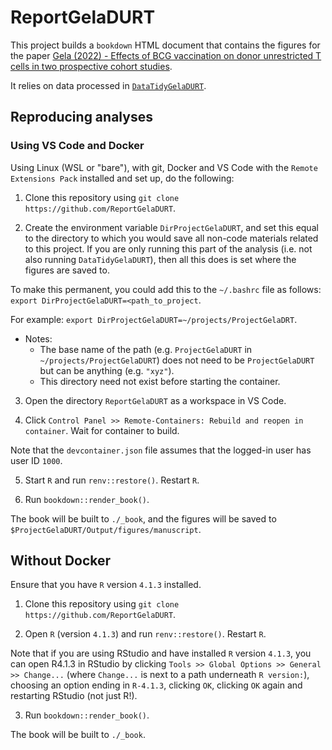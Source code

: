 # ReportGelaDURT

This project builds a `bookdown` HTML document that contains the figures for the paper [Gela (2022) - Effects of BCG vaccination on donor unrestricted T cells in two prospective cohort studies](https://doi.org/10.1016/j.ebiom.2022.103839). 

It relies on data processed in [`DataTidyGelaDURT`](https://github.com/SATVILab/DataTidyGelaDURT).

## Reproducing analyses

### Using VS Code and Docker

Using Linux (WSL or "bare"), with git, Docker and VS Code with the `Remote Extensions Pack` installed and set up, do the following:

1. Clone this repository using `git clone https://github.com/ReportGelaDURT`. 

2. Create the environment variable `DirProjectGelaDURT`, and set this equal to the directory to which you would save all non-code materials related to this project. If you are only running this part of the analysis (i.e. not also running `DataTidyGelaDURT`), then all this does is set where the figures are saved to.

To make this permanent, you could add this to the `~/.bashrc` file as follows:
`export DirProjectGelaDURT=<path_to_project`.

For example:
`export DirProjectGelaDURT=~/projects/ProjectGelaDRT`. 

- Notes:
  - The base name of the path (e.g. `ProjectGelaDURT` in `~/projects/ProjectGelaDURT`) does not need to be `ProjectGelaDURT` but can be anything (e.g. `"xyz"`).
  - This directory need not exist before starting the container.

3. Open the directory `ReportGelaDURT` as a workspace in VS Code.

4. Click `Control Panel >> Remote-Containers: Rebuild and reopen in container`. Wait for container to build.

Note that the `devcontainer.json` file assumes that the logged-in user has user ID `1000`.

5. Start `R` and run `renv::restore()`. Restart `R`.

6. Run `bookdown::render_book()`. 

The book will be built to `./_book`, and the figures will be saved to `$ProjectGelaDURT/Output/figures/manuscript`. 


## Without Docker

Ensure that you have `R` version `4.1.3` installed.

1. Clone this repository using `git clone https://github.com/ReportGelaDURT`.

2. Open `R` (version `4.1.3`) and run `renv::restore()`. Restart `R`.

Note that if you are using RStudio and have installed `R` version `4.1.3`, you can open R4.1.3 in RStudio by clicking `Tools >> Global Options >> General >> Change...` (where `Change...` is next to a path underneath `R version:`), choosing an option ending in `R-4.1.3`, clicking `OK`, clicking `OK` again and restarting RStudio (not just R!).

3. Run `bookdown::render_book()`.

The book will be built to `./_book`.
